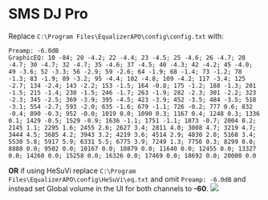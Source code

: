 # SMS DJ Pro
Replace `C:\Program Files\EqualizerAPO\config\config.txt` with:
```
Preamp: -6.0dB
GraphicEQ: 10 -84; 20 -4.2; 22 -4.4; 23 -4.5; 25 -4.6; 26 -4.7; 28 -4.7; 30 -4.7; 32 -4.7; 35 -4.6; 37 -4.5; 40 -4.3; 42 -4.2; 45 -4.0; 49 -3.6; 52 -3.3; 56 -2.9; 59 -2.6; 64 -1.9; 68 -1.4; 73 -1.2; 78 -1.3; 83 -1.9; 89 -3.2; 95 -4.4; 102 -4.8; 109 -4.2; 117 -3.4; 125 -2.7; 134 -2.4; 143 -2.2; 153 -1.5; 164 -0.8; 175 -1.2; 188 -1.3; 201 -1.5; 215 -1.4; 230 -1.5; 246 -1.7; 263 -1.9; 282 -2.3; 301 -2.2; 323 -2.3; 345 -2.5; 369 -3.9; 395 -4.5; 423 -3.9; 452 -3.5; 484 -3.5; 518 -3.1; 554 -2.7; 593 -2.0; 635 -1.6; 679 -1.1; 726 -0.2; 777 0.6; 832 -0.4; 890 -0.3; 952 -0.0; 1019 0.0; 1090 0.3; 1167 0.4; 1248 0.3; 1336 0.1; 1429 -0.5; 1529 -0.9; 1636 -1.1; 1751 -1.1; 1873 -0.7; 2004 0.2; 2145 1.1; 2295 1.6; 2455 2.6; 2627 3.4; 2811 4.0; 3008 4.7; 3219 4.7; 3444 4.5; 3685 4.2; 3943 3.2; 4219 3.6; 4514 2.9; 4830 2.0; 5168 3.4; 5530 5.8; 5917 5.9; 6331 5.5; 6775 3.9; 7249 1.3; 7756 0.3; 8299 0.0; 8880 0.0; 9502 0.0; 10167 0.0; 10879 0.0; 11640 0.0; 12455 0.0; 13327 0.0; 14260 0.0; 15258 0.0; 16326 0.0; 17469 0.0; 18692 0.0; 20000 0.0
```
**OR** if using HeSuVi replace `C:\Program Files\EqualizerAPO\config\HeSuVi\eq.txt` and omit `Preamp: -6.0dB` and instead set Global volume in the UI for both channels to **-60**.
![](https://raw.githubusercontent.com/jaakkopasanen/AutoEq/master/results/SBAF-Serious/innerfidelity/onear/SMS%20DJ%20Pro/SMS%20DJ%20Pro.png)